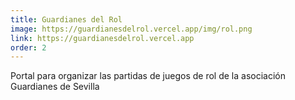 ```yaml
---
title: Guardianes del Rol
image: https://guardianesdelrol.vercel.app/img/rol.png
link: https://guardianesdelrol.vercel.app
order: 2
---
```


Portal para organizar las partidas de juegos de rol de la asociación Guardianes de Sevilla

